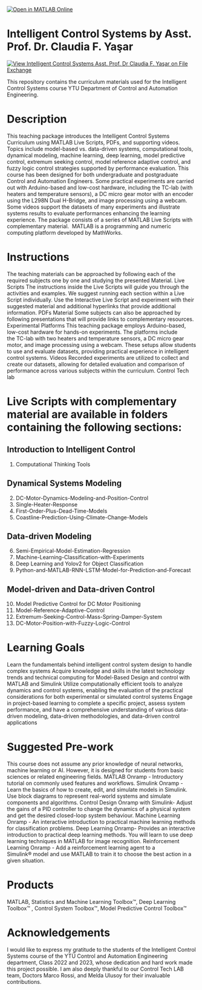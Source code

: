 [![Open in MATLAB Online](https://www.mathworks.com/images/responsive/global/open-in-matlab-online.svg)](https://www.mathworks.com/matlabcentral/fileexchange/168166-intelligent-control-systems-course-curriculum)

# Intelligent Control Systems by Asst. Prof. Dr. Claudia F. Yaşar

[![View Intelligent Control Systems Asst. Prof. Dr Claudia F. Yaşar on File Exchange](https://www.mathworks.com/matlabcentral/images/matlab-file-exchange.svg)](https://matlab.mathworks.com/open/fileexchange/v1?id=168166)

This repository contains the curriculum materials used for the Intelligent Control Systems course YTU Department of Control and Automation Engineering.


# Description
This teaching package introduces the Intelligent Control Systems Curriculum using MATLAB Live Scripts, PDFs, and supporting videos. Topics include model-based vs. data-driven systems, computational tools, dynamical modeling, machine learning, deep learning, model predictive control, extremum seeking control, model reference adaptive control, and fuzzy logic control strategies supported by performance evaluation. This course has been designed for both undergraduate and postgraduate Control and Automation Engineers. Some practical experiments are carried out with Arduino-based and low-cost hardware, including the TC-lab (with heaters and temperature sensors), a DC micro gear motor with an encoder using the L298N Dual H-Bridge, and image processing using a webcam. Some videos support the datasets of many experiments and illustrate systems results to evaluate performances enhancing the learning experience.
The package consists of a series of MATLAB Live Scripts with complementary material. 
MATLAB is a programming and numeric computing platform developed by MathWorks.

# Instructions
The teaching materials can be approached by following each of the required subjects one by one and studying the presented Material.
Live Scripts
The instructions inside the Live Scripts will guide you through the activities and examples. We suggest running each section within a Live Script individually. Use the Interactive Live Script and experiment with their suggested material and additional hyperlinks that provide additional information.
PDFs Material
Some subjects can also be approached by following presentations that will provide links to complementary resources.
Experimental Platforms
This teaching package employs Arduino-based, low-cost hardware for hands-on experiments. The platforms include the TC-lab with two heaters and temperature sensors, a DC micro gear motor, and image processing using a webcam. These setups allow students to use and evaluate datasets, providing practical experience in intelligent control systems.
Videos
Recorded experiments are utilized to collect and create our datasets, allowing for detailed evaluation and comparison of performance across various subjects within the curriculum.  Control Tech lab 

# Live Scripts with complementary material are available in folders containing the following sections:

## Introduction to Intelligent Control
1. Computational Thinking Tools
## Dynamical Systems Modeling
2. DC-Motor-Dynamics-Modeling-and-Position-Control
3. Single-Heater-Response
4. First-Order-Plus-Dead-Time-Models
5. Coastline-Prediction-Using-Climate-Change-Models
## Data-driven Modeling
6. Semi-Empirical-Model-Estimation-Regression
7. Machine-Learning-Classification-with-Experiments
8. Deep Learning and Yolov2 for Object Classification
9. Python-and-MATLAB-RNN-LSTM-Model-for-Prediction-and-Forecast
## Model-driven and Data-driven Control
10. Model Predictive Control for DC Motor Positioning
11. Model-Reference-Adaptive-Control
12. Extremum-Seeking-Control-Mass-Spring-Damper-System
13. DC-Motor-Position-with-Fuzzy-Logic-Control

# Learning Goals
Learn the fundamentals behind intelligent control system design to handle complex systems
Acquire knowledge and skills in the latest technology trends and technical computing for Model-Based Design and control with MATLAB and Simulink
Utilize computationally efficient tools to analyze dynamics and control systems, enabling the evaluation of the practical considerations for both experimental or simulated control systems
Engage in project-based learning to complete a specific project, assess system performance, and have a comprehensive understanding of various data-driven modeling, data-driven methodologies, and data-driven control applications

# Suggested Pre-work
This course does not assume any prior knowledge of neural networks, machine learning or AI. However, it is designed for students from basic sciences or related engineering fields.
MATLAB Onramp - Introductory tutorial on commonly used features and workflows.
Simulink Onramp - Learn the basics of how to create, edit, and simulate models in Simulink. Use block diagrams to represent real-world systems and simulate components and algorithms.
Control Design Onramp with Simulink- Adjust the gains of a PID controller to change the dynamics of a physical system and get the desired closed-loop system behaviour.
Machine Learning Onramp - An interactive introduction to practical machine learning methods for classification problems.
Deep Learning Onramp- Provides an interactive introduction to practical deep learning methods. You will learn to use deep learning techniques in MATLAB for image recognition.
Reinforcement Learning Onramp - Add a reinforcement learning agent to a Simulink® model and use MATLAB to train it to choose the best action in a given situation.

# Products
MATLAB, Statistics and Machine Learning Toolbox™, Deep Learning Toolbox™ , Control System Toolbox™, Model Predictive Control Toolbox™

# Acknowledgements
I would like to express my gratitude to the students of the Intelligent Control Systems course of the YTÜ Control and Automation Engineering department, Class 2022 and 2023, whose dedication and hard work made this project possible. I am also deeply thankful to our Control Tech LAB team, Doctors Marco Rossi, and Melda Ulusoy for their invaluable contributions.




